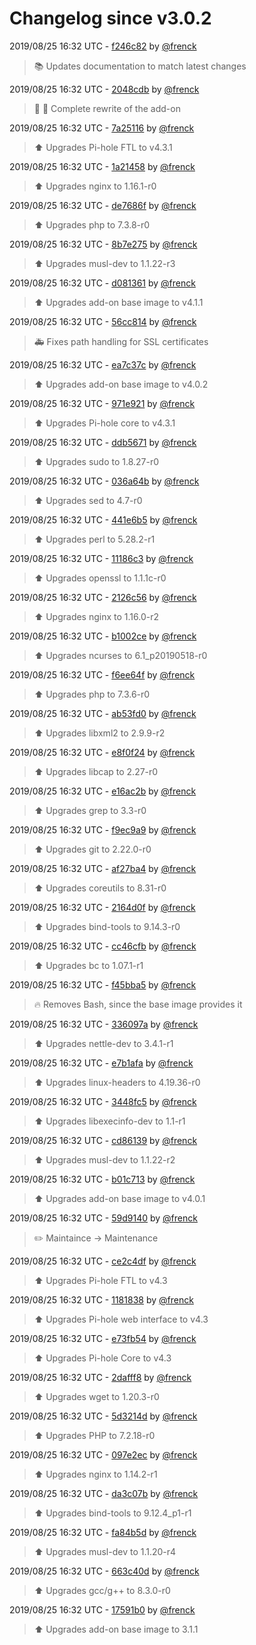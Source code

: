 # Changelog since v3.0.2

2019/08/25 16:32 UTC - [f246c82](https://github.com/hassio-addons/addon-pi-hole/commit/f246c825ed929c5ffe490a54ed5d01ffe95141a8) by [@frenck](https://github.com/frenck)
> :books: Updates documentation to match latest changes 

2019/08/25 16:32 UTC - [2048cdb](https://github.com/hassio-addons/addon-pi-hole/commit/2048cdb06fb047973de6564128033df67cd5dbfe) by [@frenck](https://github.com/frenck)
> :tractor: :hammer: Complete rewrite of the add-on 

2019/08/25 16:32 UTC - [7a25116](https://github.com/hassio-addons/addon-pi-hole/commit/7a25116addeb6c51c5b15eac38130008393b0aa8) by [@frenck](https://github.com/frenck)
> :arrow_up: Upgrades Pi-hole FTL to v4.3.1 

2019/08/25 16:32 UTC - [1a21458](https://github.com/hassio-addons/addon-pi-hole/commit/1a21458261298ab672702d53fc5a6e43d7d95968) by [@frenck](https://github.com/frenck)
> :arrow_up: Upgrades nginx to 1.16.1-r0 

2019/08/25 16:32 UTC - [de7686f](https://github.com/hassio-addons/addon-pi-hole/commit/de7686fde9ada5ff9dc2de4a675583dba01ee61e) by [@frenck](https://github.com/frenck)
> :arrow_up: Upgrades php to 7.3.8-r0 

2019/08/25 16:32 UTC - [8b7e275](https://github.com/hassio-addons/addon-pi-hole/commit/8b7e27579e895e7c0061ee0afe38fedadd3e871c) by [@frenck](https://github.com/frenck)
> :arrow_up: Upgrades musl-dev to 1.1.22-r3 

2019/08/25 16:32 UTC - [d081361](https://github.com/hassio-addons/addon-pi-hole/commit/d0813613ecc07bffc5fb35352ad6eb2805b288d3) by [@frenck](https://github.com/frenck)
> :arrow_up: Upgrades add-on base image to v4.1.1 

2019/08/25 16:32 UTC - [56cc814](https://github.com/hassio-addons/addon-pi-hole/commit/56cc8142cfee176921aca5bc60518c0b55c8d6be) by [@frenck](https://github.com/frenck)
> :ambulance: Fixes path handling for SSL certificates 

2019/08/25 16:32 UTC - [ea7c37c](https://github.com/hassio-addons/addon-pi-hole/commit/ea7c37c0c981458b2b5f5e1f05ced7ae8d65196b) by [@frenck](https://github.com/frenck)
> :arrow_up: Upgrades add-on base image to v4.0.2 

2019/08/25 16:32 UTC - [971e921](https://github.com/hassio-addons/addon-pi-hole/commit/971e921ceff6dd4232517737d8960b3e50662e2e) by [@frenck](https://github.com/frenck)
> :arrow_up: Upgrades Pi-hole core to v4.3.1 

2019/08/25 16:32 UTC - [ddb5671](https://github.com/hassio-addons/addon-pi-hole/commit/ddb56711a105a90689efac94fda8c433a12a7b14) by [@frenck](https://github.com/frenck)
> :arrow_up: Upgrades sudo to 1.8.27-r0 

2019/08/25 16:32 UTC - [036a64b](https://github.com/hassio-addons/addon-pi-hole/commit/036a64b0bed3afb359a64e1a8eeb2eaa50bdc69d) by [@frenck](https://github.com/frenck)
> :arrow_up: Upgrades sed to 4.7-r0 

2019/08/25 16:32 UTC - [441e6b5](https://github.com/hassio-addons/addon-pi-hole/commit/441e6b59355ca3fd47bf3df46eb5f3388aebc9b4) by [@frenck](https://github.com/frenck)
> :arrow_up: Upgrades perl to 5.28.2-r1 

2019/08/25 16:32 UTC - [11186c3](https://github.com/hassio-addons/addon-pi-hole/commit/11186c3892d4631de9262f5ce9a16737ca86ee41) by [@frenck](https://github.com/frenck)
> :arrow_up: Upgrades openssl to 1.1.1c-r0 

2019/08/25 16:32 UTC - [2126c56](https://github.com/hassio-addons/addon-pi-hole/commit/2126c5641e6b1b27ac13131ee93565fbd0133626) by [@frenck](https://github.com/frenck)
> :arrow_up: Upgrades nginx to 1.16.0-r2 

2019/08/25 16:32 UTC - [b1002ce](https://github.com/hassio-addons/addon-pi-hole/commit/b1002cedda6e95ca64d9c8647c36863f53bb2236) by [@frenck](https://github.com/frenck)
> :arrow_up: Upgrades ncurses to 6.1_p20190518-r0 

2019/08/25 16:32 UTC - [f6ee64f](https://github.com/hassio-addons/addon-pi-hole/commit/f6ee64ff4e1df275a3c7029132a5d0c756d92a5e) by [@frenck](https://github.com/frenck)
> :arrow_up: Upgrades php to 7.3.6-r0 

2019/08/25 16:32 UTC - [ab53fd0](https://github.com/hassio-addons/addon-pi-hole/commit/ab53fd0eba1cc5acdad425d134f7d62eae39e252) by [@frenck](https://github.com/frenck)
> :arrow_up: Upgrades libxml2 to 2.9.9-r2 

2019/08/25 16:32 UTC - [e8f0f24](https://github.com/hassio-addons/addon-pi-hole/commit/e8f0f246eea0d62b13a57741c13c6f45658ff09f) by [@frenck](https://github.com/frenck)
> :arrow_up: Upgrades libcap to 2.27-r0 

2019/08/25 16:32 UTC - [e16ac2b](https://github.com/hassio-addons/addon-pi-hole/commit/e16ac2bfd825f1a12057155f5bb76d711af967f9) by [@frenck](https://github.com/frenck)
> :arrow_up: Upgrades grep to 3.3-r0 

2019/08/25 16:32 UTC - [f9ec9a9](https://github.com/hassio-addons/addon-pi-hole/commit/f9ec9a94309c0c48010ce29918cbbc95ef75a927) by [@frenck](https://github.com/frenck)
> :arrow_up: Upgrades git to 2.22.0-r0 

2019/08/25 16:32 UTC - [af27ba4](https://github.com/hassio-addons/addon-pi-hole/commit/af27ba449b27aa39ca1ada387033d585780a43c1) by [@frenck](https://github.com/frenck)
> :arrow_up: Upgrades coreutils to 8.31-r0 

2019/08/25 16:32 UTC - [2164d0f](https://github.com/hassio-addons/addon-pi-hole/commit/2164d0f65ab3d4f42dec490de46f60021e9ef742) by [@frenck](https://github.com/frenck)
> :arrow_up: Upgrades bind-tools to 9.14.3-r0 

2019/08/25 16:32 UTC - [cc46cfb](https://github.com/hassio-addons/addon-pi-hole/commit/cc46cfbb76ae84273ed0c544201436a8fbdd1f2c) by [@frenck](https://github.com/frenck)
> :arrow_up: Upgrades bc to 1.07.1-r1 

2019/08/25 16:32 UTC - [f45bba5](https://github.com/hassio-addons/addon-pi-hole/commit/f45bba5d25be43530d855240932ec79482b735a3) by [@frenck](https://github.com/frenck)
> :fire: Removes Bash, since the base image provides it 

2019/08/25 16:32 UTC - [336097a](https://github.com/hassio-addons/addon-pi-hole/commit/336097a21bd689a635e06451cd9a963ef8b56a5e) by [@frenck](https://github.com/frenck)
> :arrow_up: Upgrades nettle-dev to 3.4.1-r1 

2019/08/25 16:32 UTC - [e7b1afa](https://github.com/hassio-addons/addon-pi-hole/commit/e7b1afa1c1667a2f5115b95222eb40e98f28fad5) by [@frenck](https://github.com/frenck)
> :arrow_up: Upgrades linux-headers to 4.19.36-r0 

2019/08/25 16:32 UTC - [3448fc5](https://github.com/hassio-addons/addon-pi-hole/commit/3448fc54ba488fdd4d8b1e634c5c6898cdd1708b) by [@frenck](https://github.com/frenck)
> :arrow_up: Upgrades libexecinfo-dev to 1.1-r1 

2019/08/25 16:32 UTC - [cd86139](https://github.com/hassio-addons/addon-pi-hole/commit/cd86139f55aae46a80c186bc35aeb87928d7d89b) by [@frenck](https://github.com/frenck)
> :arrow_up: Upgrades musl-dev to 1.1.22-r2 

2019/08/25 16:32 UTC - [b01c713](https://github.com/hassio-addons/addon-pi-hole/commit/b01c713e8fe7769559f611ce43e6284a6fd00508) by [@frenck](https://github.com/frenck)
> :arrow_up: Upgrades add-on base image to v4.0.1 

2019/08/25 16:32 UTC - [59d9140](https://github.com/hassio-addons/addon-pi-hole/commit/59d914039e93708f33daec1cc4d0acaebff91811) by [@frenck](https://github.com/frenck)
> :pencil2: Maintaince -> Maintenance 

2019/08/25 16:32 UTC - [ce2c4df](https://github.com/hassio-addons/addon-pi-hole/commit/ce2c4df31cd916b4bb71d3644b2c7e493a230011) by [@frenck](https://github.com/frenck)
> :arrow_up: Upgrades Pi-hole FTL to v4.3 

2019/08/25 16:32 UTC - [1181838](https://github.com/hassio-addons/addon-pi-hole/commit/11818386b0ece6559cd17c412e7f49443f3e7446) by [@frenck](https://github.com/frenck)
> :arrow_up: Upgrades Pi-hole web interface to v4.3 

2019/08/25 16:32 UTC - [e73fb54](https://github.com/hassio-addons/addon-pi-hole/commit/e73fb54b8b1727a96a9aebb3175e0093e481168e) by [@frenck](https://github.com/frenck)
> :arrow_up: Upgrades Pi-hole Core to v4.3 

2019/08/25 16:32 UTC - [2dafff8](https://github.com/hassio-addons/addon-pi-hole/commit/2dafff8dcc70841faeb3fd01e17a371b64b2970e) by [@frenck](https://github.com/frenck)
> :arrow_up: Upgrades wget to 1.20.3-r0 

2019/08/25 16:32 UTC - [5d3214d](https://github.com/hassio-addons/addon-pi-hole/commit/5d3214d7106a72327462d72e32175900745455ec) by [@frenck](https://github.com/frenck)
> :arrow_up: Upgrades PHP to 7.2.18-r0 

2019/08/25 16:32 UTC - [097e2ec](https://github.com/hassio-addons/addon-pi-hole/commit/097e2eca1cf6252e522632d505763636fbd8f994) by [@frenck](https://github.com/frenck)
> :arrow_up: Upgrades nginx to 1.14.2-r1 

2019/08/25 16:32 UTC - [da3c07b](https://github.com/hassio-addons/addon-pi-hole/commit/da3c07bfc7f00ce544b483b5a402010dc8fed066) by [@frenck](https://github.com/frenck)
> :arrow_up: Upgrades bind-tools to 9.12.4_p1-r1 

2019/08/25 16:32 UTC - [fa84b5d](https://github.com/hassio-addons/addon-pi-hole/commit/fa84b5dcbe4301f89ce10eb9cb4ab7f88185d99d) by [@frenck](https://github.com/frenck)
> :arrow_up: Upgrades musl-dev to 1.1.20-r4 

2019/08/25 16:32 UTC - [663c40d](https://github.com/hassio-addons/addon-pi-hole/commit/663c40d3a7a88ff0870740bf0deabc1a0208501e) by [@frenck](https://github.com/frenck)
> :arrow_up: Upgrades gcc/g++ to 8.3.0-r0 

2019/08/25 16:32 UTC - [17591b0](https://github.com/hassio-addons/addon-pi-hole/commit/17591b0de22ecdfcdcad2a53dfb196696f766125) by [@frenck](https://github.com/frenck)
> :arrow_up: Upgrades add-on base image to 3.1.1 

